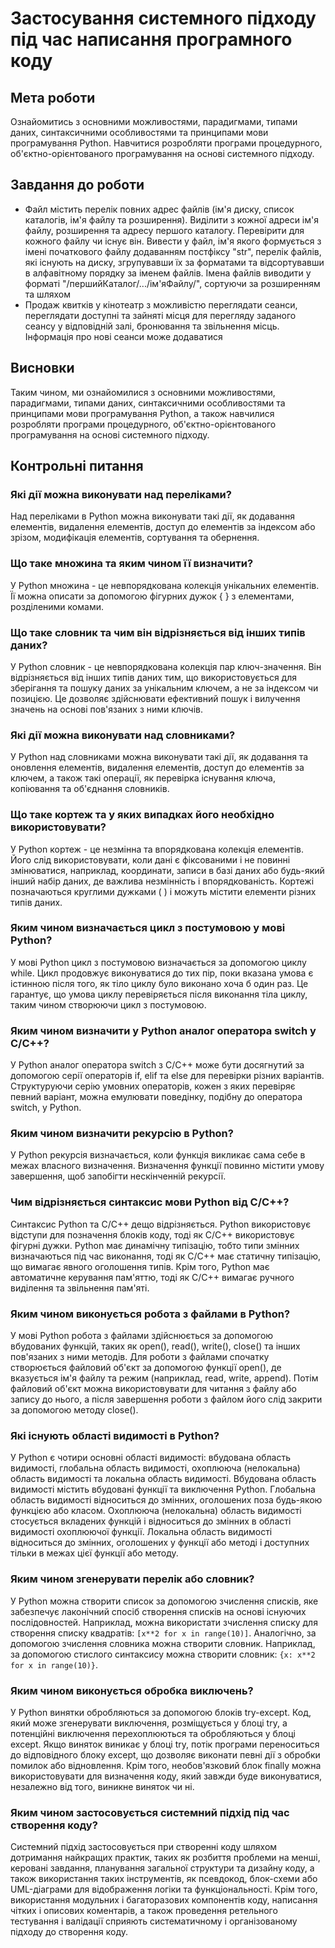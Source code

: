 # Застосування системного підходу під час написання програмного коду

## Мета роботи

Ознайомитись з основними можливостями, парадигмами, типами даних, синтаксичними особливостями та принципами мови програмування Python. Навчитися розробляти програми процедурного, об'єктно-орієнтованого програмування на основі системного підходу.

## Завдання до роботи

- Файл містить перелік повних адрес файлів (ім'я диску, список каталогів, ім'я файлу та розширення). Виділити з кожної адреси ім'я файлу, розширення та адресу першого каталогу. Перевірити для кожного файлу чи існує він. Вивести у файл, ім'я якого формується з імені початкового файлу додаванням постфіксу "str", перелік файлів, які існують на диску, згрупувавши їх за форматами та відсортувавши в алфавітному порядку за іменем файлів. Імена файлів виводити у форматі "/першийКаталог/.../ім'яФайлу/", сортуючи за розширенням та шляхом
- Продаж квитків у кінотеатр з можливістю переглядати сеанси, переглядати доступні та зайняті місця для перегляду заданого сеансу у відповідній залі, бронювання та звільнення місць. Інформація про нові сеанси може додаватися

## Висновки

Таким чином, ми ознайомилися з основними можливостями, парадигмами, типами даних, синтаксичними особливостями та принципами мови програмування Python, а також навчилися розробляти програми процедурного, об'єктно-орієнтованого програмування на основі системного підходу.

## Контрольні питання

### Які дії можна виконувати над переліками?

Над переліками в Python можна виконувати такі дії, як додавання елементів, видалення елементів, доступ до елементів за індексом або зрізом, модифікація елементів, сортування та обернення.

### Що таке множина та яким чином її визначити?

У Python множина - це невпорядкована колекція унікальних елементів. Її можна описати за допомогою фігурних дужок { } з елементами, розділеними комами.

### Що таке словник та чим він відрізняється від інших типів даних?

У Python словник - це невпорядкована колекція пар ключ-значення. Він відрізняється від інших типів даних тим, що використовується для зберігання та пошуку даних за унікальним ключем, а не за індексом чи позицією. Це дозволяє здійснювати ефективний пошук і вилучення значень на основі пов'язаних з ними ключів.

### Які дії можна виконувати над словниками?

У Python над словниками можна виконувати такі дії, як додавання та оновлення елементів, видалення елементів, доступ до елементів за ключем, а також такі операції, як перевірка існування ключа, копіювання та об'єднання словників.

### Що таке кортеж та у яких випадках його необхідно використовувати?

У Python кортеж - це незмінна та впорядкована колекція елементів. Його слід використовувати, коли дані є фіксованими і не повинні змінюватися, наприклад, координати, записи в базі даних або будь-який інший набір даних, де важлива незмінність і впорядкованість. Кортежі позначаються круглими дужками ( ) і можуть містити елементи різних типів даних.

### Яким чином визначається цикл з постумовою у мові Python?

У мові Python цикл з постумовою визначається за допомогою циклу while. Цикл продовжує виконуватися до тих пір, поки вказана умова є істинною після того, як тіло циклу було виконано хоча б один раз. Це гарантує, що умова циклу перевіряється після виконання тіла циклу, таким чином створюючи цикл з постумовою.

### Яким чином визначити у Python аналог оператора switch у C/C++?

У Python аналог оператора switch з C/C++ може бути досягнутий за допомогою серії операторів if, elif та else для перевірки різних варіантів. Структуруючи серію умовних операторів, кожен з яких перевіряє певний варіант, можна емулювати поведінку, подібну до оператора switch, у Python.

### Яким чином визначити рекурсію в Python?

У Python рекурсія визначається, коли функція викликає сама себе в межах власного визначення. Визначення функції повинно містити умову завершення, щоб запобігти нескінченній рекурсії.

### Чим відрізняється синтаксис мови Python від C/C++?

Синтаксис Python та C/C++ дещо відрізняється. Python використовує відступи для позначення блоків коду, тоді як C/C++ використовує фігурні дужки. Python має динамічну типізацію, тобто типи змінних визначаються під час виконання, тоді як C/C++ має статичну типізацію, що вимагає явного оголошення типів. Крім того, Python має автоматичне керування пам'яттю, тоді як C/C++ вимагає ручного виділення та звільнення пам'яті.

### Яким чином виконується робота з файлами в Python?

У мові Python робота з файлами здійснюється за допомогою вбудованих функцій, таких як open(), read(), write(), close() та інших пов'язаних з ними методів. Для роботи з файлами спочатку створюється файловий об'єкт за допомогою функції open(), де вказується ім'я файлу та режим (наприклад, read, write, append). Потім файловий об'єкт можна використовувати для читання з файлу або запису до нього, а після завершення роботи з файлом його слід закрити за допомогою методу close().

### Які існують області видимості в Python?

У Python є чотири основні області видимості: вбудована область видимості, глобальна область видимості, охоплююча (нелокальна) область видимості та локальна область видимості. Вбудована область видимості містить вбудовані функції та виключення Python. Глобальна область видимості відноситься до змінних, оголошених поза будь-якою функцією або класом. Охоплююча (нелокальна) область видимості стосується вкладених функцій і відноситься до змінних в області видимості охоплюючої функції. Локальна область видимості відноситься до змінних, оголошених у функції або методі і доступних тільки в межах цієї функції або методу.

### Яким чином згенерувати перелік або словник?

У Python можна створити список за допомогою зчислення списків, яке забезпечує лаконічний спосіб створення списків на основі існуючих послідовностей. Наприклад, можна використати зчислення списку для створення списку квадратів: `[x**2 for x in range(10)]`. Аналогічно, за допомогою зчислення словника можна створити словник. Наприклад, за допомогою стислого синтаксису можна створити словник: `{x: x**2 for x in range(10)}`.

### Яким чином виконується обробка виключень?

У Python винятки обробляються за допомогою блоків try-except. Код, який може згенерувати виключення, розміщується у блоці try, а потенційні виключення перехоплюються та обробляються у блоці except. Якщо виняток виникає у блоці try, потік програми переноситься до відповідного блоку except, що дозволяє виконати певні дії з обробки помилок або відновлення. Крім того, необов'язковий блок finally можна використовувати для визначення коду, який завжди буде виконуватися, незалежно від того, виникне виняток чи ні.

### Яким чином застосовується системний підхід під час створення коду?

Системний підхід застосовується при створенні коду шляхом дотримання найкращих практик, таких як розбиття проблеми на менші, керовані завдання, планування загальної структури та дизайну коду, а також використання таких інструментів, як псевдокод, блок-схеми або UML-діаграми для відображення логіки та функціональності. Крім того, використання модульних і багаторазових компонентів коду, написання чітких і описових коментарів, а також проведення ретельного тестування і валідації сприяють систематичному і організованому підходу до створення коду.
